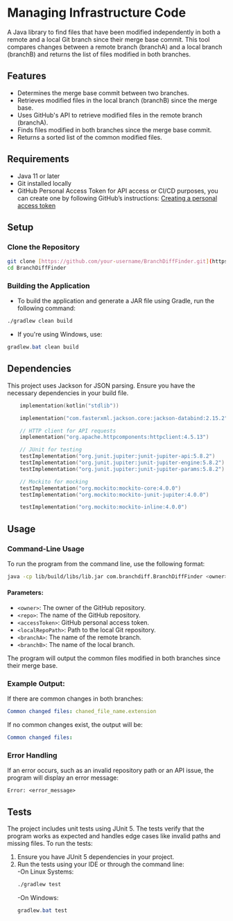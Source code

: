 # Managing Infrastructure Code

A Java library to find files that have been modified independently in both a remote and a local Git branch since their merge base commit. This tool compares changes between a remote branch (branchA) and a local branch (branchB) and returns the list of files modified in both branches.

## Features

- Determines the merge base commit between two branches.
- Retrieves modified files in the local branch (branchB) since the merge base.
- Uses GitHub's API to retrieve modified files in the remote branch (branchA).
- Finds files modified in both branches since the merge base commit.
- Returns a sorted list of the common modified files.

## Requirements

- Java 11 or later
- Git installed locally
- GitHub Personal Access Token for API access or CI/CD purposes, you can create one by following GitHub’s instructions:
[Creating a personal access token](https://docs.github.com/en/authentication/keeping-your-account-and-data-secure/creating-a-personal-access-token)

## Setup

### Clone the Repository

```bash
git clone [https://github.com/your-username/BranchDiffFinder.git](https://github.com/Wojtasoo/MIC.git)
cd BranchDiffFinder
```

### Building the Application

- To build the application and generate a JAR file using Gradle, run the following command:

```bash
./gradlew clean build
```

- If you're using Windows, use:
```powershell
gradlew.bat clean build
```

## Dependencies

This project uses Jackson for JSON parsing. Ensure you have the necessary dependencies in your build file.
```kts
    implementation(kotlin("stdlib"))

    implementation("com.fasterxml.jackson.core:jackson-databind:2.15.2")

    // HTTP client for API requests
    implementation("org.apache.httpcomponents:httpclient:4.5.13")

    // JUnit for testing
    testImplementation("org.junit.jupiter:junit-jupiter-api:5.8.2")
    testImplementation("org.junit.jupiter:junit-jupiter-engine:5.8.2")
    testImplementation("org.junit.jupiter:junit-jupiter-params:5.8.2")

    // Mockito for mocking
    testImplementation("org.mockito:mockito-core:4.0.0")
    testImplementation("org.mockito:mockito-junit-jupiter:4.0.0")

    testImplementation("org.mockito:mockito-inline:4.0.0")
```

## Usage

### Command-Line Usage

To run the program from the command line, use the following format:

```bash
java -cp lib/build/libs/lib.jar com.branchdiff.BranchDiffFinder <owner> <repo> <accessToken> <localRepoPath> <branchA> <branchB>
```

#### Parameters:
- `<owner>`: The owner of the GitHub repository.
- `<repo>`: The name of the GitHub repository.
- `<accessToken>`: GitHub personal access token.
- `<localRepoPath>`: Path to the local Git repository.
- `<branchA>`: The name of the remote branch.
- `<branchB>`: The name of the local branch.

The program will output the common files modified in both branches since their merge base.

### Example Output:

If there are common changes in both branches:
```yaml
Common changed files: chaned_file_name.extension
```
If no common changes exist, the output will be:
```yaml
Common changed files:
```
### Error Handling

If an error occurs, such as an invalid repository path or an API issue, the program will display an error message:
```plaintext
Error: <error_message>
```

## Tests

The project includes unit tests using JUnit 5. The tests verify that the program works as expected and handles edge cases like invalid paths and missing files. To run the tests:

1. Ensure you have JUnit 5 dependencies in your project.
2. Run the tests using your IDE or through the command line:  
   -On Linux Systems:
    ```bash
    ./gradlew test
    ```
   -On Windows:
   ```powershell
   gradlew.bat test
   ```
